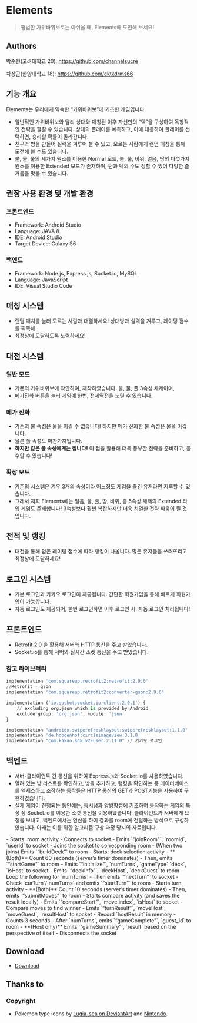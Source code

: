 # Elements

> 평범한 가위바위보로는 아쉬울 때, Elements에 도전해 보세요!

## Authors

박준현(고려대학교 20): https://github.com/channelsucre

차상근(한양대학교 18): https://github.com/cktkdrms66

## 기능 개요

Elements는 우리에게 익숙한 “가위바위보”에 기초한 게임입니다.

- 일반적인 가위바위보와 달리 상대와 매칭된 이후 자신만의 “덱”을 구성하여 독창적인 전략을 펼칠 수 있습니다. 상대의 플레이를 예측하고, 이에 대응하여 플레이를 선택하면, 승리할 확률이 올라갑니다.
- 친구와 방을 만들어 실력을 겨루어 볼 수 있고, 모르는 사람에게 랜덤 매칭을 통해 도전해 볼 수도 있습니다.
- 불, 물, 풀의 세가지 원소를 이용한 Normal 모드, 불, 풀, 바위, 얼음, 땅의 다섯가지 원소를 이용한 Extended 모드가 존재하며, 턴과 덱의 수도 정할 수 있어 다양한 즐거움을 맛볼 수 있습니다.

## 권장 사용 환경 및 개발 환경

### 프론트엔드

- Framework: Android Studio
- Language: JAVA 8
- IDE: Android Studio
- Target Device: Galaxy S6

### 백엔드

- Framework: Node.js, Express.js, Socket.io, MySQL
- Language: JavaScript
- IDE: Visual Studio Code

## 매칭 시스템

- 랜덤 매치를 눌러 모르는 사람과 대결하세요! 상대방과 실력을 겨루고, 레이팅 점수를 획득해
- 최정상에 도달하도록 노력하세요!

## 대전 시스템

### 일반 모드

- 기존의 가위바위보에 착안하여, 제작하였습니다. 불, 물, 풀 3속성 체제이며,
- 메가진화 버튼을 눌러 게임에 한번, 전세역전을 노릴 수 있습니다.

### 메가 진화

- 기존의 불 속성은 물을 이길 수 없습니다! 하지만 메가 진화한 불 속성은 물을 이깁니다.
- 물론 풀 속성도 마찬가지입니다.
- **하지만 같은 불 속성에게는 집니다!** 이 점을 활용해 더욱 풍부한 전략을 준비하고, 응수할 수 있습니다!

### 확장 모드

- 기존의 시스템은 겨우 3개의 속성이라 어느정도 게임을 즐긴 유저라면 지루할 수 있습니다.
- 그래서 저희 Elements에는 얼음, 불, 풀, 땅, 바위, 총 5속성 체제의 Extended 타입 게임도 존재합니다! 3속성보다 훨씬 복잡하지만 더욱 치열한 전략 싸움이 될 것입니다.

## 전적 및 랭킹

- 대전을 통해 얻은 레이팅 점수에 따라 랭킹이 나옵니다. 많은 유저들을 쓰러뜨리고 최정상에 도달하세요!

## 로그인 시스템

- 기본 로그인과 카카오 로그인이 제공됩니다. 간단한 회원가입을 통해 빠르게 회원가입이 가능합니다.
- 자동 로그인도 제공되어, 한번 로그인하면 이후 로그인 시, 자동 로그인 처리됩니다!

## 프론트엔드

- Retrofit 2.0 을 활용해 서버와 HTTP 통신을 주고 받았습니다.
- Socket.io를 통해 서버와 실시간 소켓 통신을 주고 받았습니다.

### 참고 라이브러리

```python
implementation 'com.squareup.retrofit2:retrofit:2.9.0'
//Retrofit - gson
implementation 'com.squareup.retrofit2:converter-gson:2.9.0'

implementation ('io.socket:socket.io-client:2.0.1') {
    // excluding org.json which is provided by Android
    exclude group: 'org.json', module: 'json'
}

implementation "androidx.swiperefreshlayout:swiperefreshlayout:1.1.0"
implementation 'de.hdodenhof:circleimageview:3.1.0'
implementation "com.kakao.sdk:v2-user:2.11.0" // 카카오 로그인
```

## 백엔드

- 서버-클라이언트 간 통신을 위하여 Express.js와 Socket.io를 사용하였습니다.
- 열려 있는 방 리스트를 확인하고, 방을 추가하고, 랭킹을 확인하는 등 데이터베이스를 액세스하고 조작하는 동작들은 HTTP 통신의 GET과 POST기능을 사용하여 구현하였습니다.
- 실제 게임이 진행되는 동안에는, 동시성과 양방향성에 기초하여 동작하는 게임의 특성 상 Socket.io를 이용한 소켓 통신을 이용하였습니다. 클라이언트가 서버에게 요청을 보내고, 백엔드에서는 연산을 하여 결과를 room에 전달하는 방식으로 구성하였습니다. 아래는 이를 위한 알고리즘 구상 과정 당시의 자료입니다.

<aside>
- Starts: room activity
- Connects to socket
- Emits `"joinRoom"`, `roomId`, `userId` to socket
- Joins the socket to corresponding room
- (When two joins) Emits `“buildDeck”` to room
- Starts: deck selection activity
- **(Both)** Count 60 seconds (server’s timer dominates)
- Then, emits `“startGame”` to room
- Emits `“initialize”`, `numTurns`, `gameType` `deck`, `isHost` to socket
- Emits `“deckInfo”`, `deckHost`, `deckGuest` to room
- Loop the following for `numTurns`
    - Then emits `“nextTurn”` to socket
    - Check `curTurn`/`numTurns` and emits `“startTurn”` to room
    - Starts turn activity
    - **(Both)** Count 10 seconds (server’s timer dominates)
    - Then, emits `“submitMoves”` to room
    - Starts compare activity (and saves the result locally)
    - Emits `“compareStart”`, `move.index`, `isHost` to socket
    - Compare moves to find winner
    - Emits `“turnResult”`, `moveHost`, `moveGuest`, `resultHost` to socket
    - Record `hostResult` in memory
    - Counts 3 seconds
- After `numTurns`, emits `“gameComplete”`, `guest_id` to room
- **(Host only)** Emits `“gameSummary”`, `result` based on the perspective of itself
- Disconnects the socket
</aside>

## Download
- [Download](https://drive.google.com/file/d/1ON19DNR5jX3u2jnX-KkAerNwoOcxrK6l/view?usp=sharing)

## Thanks to

### Copyright

- Pokemon type icons by [Lugia-sea on DeviantArt](https://www.deviantart.com/lugia-sea/art/Pokemon-Type-Icons-Vector-869706864) and [Nintendo](https://www.nintendo.com).
